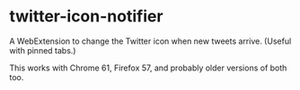 # twitter-icon-notifier
A WebExtension to change the Twitter icon when new tweets arrive. (Useful with pinned tabs.)

This works with Chrome 61, Firefox 57, and probably older versions of both too.
